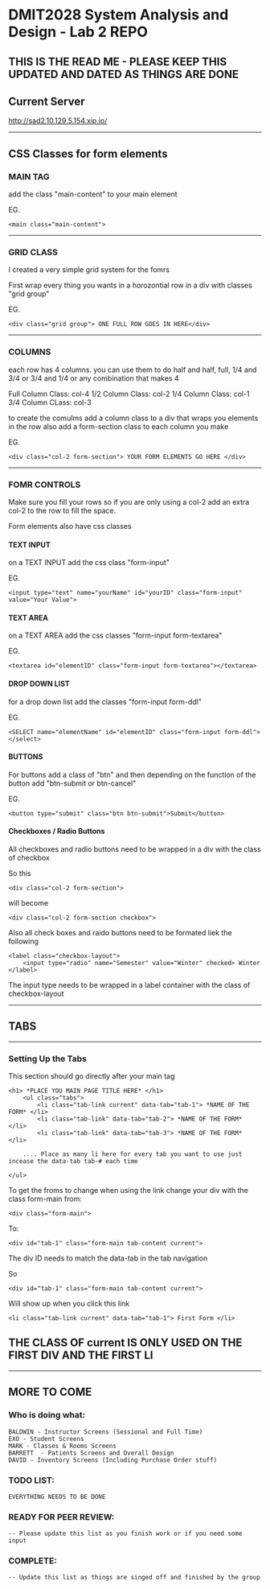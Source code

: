 # DMIT2028 System Analysis and Design - Lab 2 REPO

## THIS IS THE READ ME - PLEASE KEEP THIS UPDATED AND DATED AS THINGS ARE DONE

## Current Server
http://sad2.10.129.5.154.xip.io/

---

## CSS Classes for form elements

### MAIN TAG
add the class "main-content" to your main element

EG.

	<main class="main-content">

---

###  GRID CLASS

I created a very simple grid system for the fomrs

First wrap every thing you wants in a horozontial row in a div with classes "grid group"

EG.

	<div class="grid group"> ONE FULL ROW GOES IN HERE</div>

---

### COLUMNS
each row has 4 columns. you can use them to do half and half, full, 1/4 and 3/4 or 3/4 and 1/4 or any combination that makes 4

Full Column Class: col-4
1/2 Column Class: col-2
1/4 Column Class: col-1
3/4 Column CLass: col-3

to create the comulms add a column class to a div that wraps you elements in the row
also add a form-section class to each column you make

EG.

	<div class="col-2 form-section"> YOUR FORM ELEMENTS GO HERE </div>

---

### FOMR CONTROLS

Make sure you fill your rows so if you are only using a col-2 add an extra col-2 to the row to fill the space.

Form elements also have css classes

#### TEXT INPUT

on a TEXT INPUT add the css class "form-input"

EG.

	<input type="text" name="yourName" id="yourID" class="form-input" value="Your Value">


#### TEXT AREA

on a TEXT AREA add the css classes "form-input form-textarea"

EG.

	<textarea id="elementID" class="form-input form-textarea"></textarea>


#### DROP DOWN LIST

for a drop down list add the classes "form-input form-ddl"

EG.

	<SELECT name="elementName" id="elementID" class="form-input form-ddl"> </select>

#### BUTTONS

For buttons add a class of "btn" and then depending on the function of the button add "btn-submit or btn-cancel"

EG.

	<button type="submit" class="btn btn-submit">Submit</button>


#### Checkboxes / Radio Buttons

All checkboxes and radio buttons need to be wrapped in a div with the class of checkbox

So this

	<div class="col-2 form-section">

will become

	<div class="col-2 form-section checkbox">

Also all check boxes and raido buttons need to be formated liek the following

	<label class="checkbox-layout">
		<input type="radio" name="Semester" value="Winter" checked> Winter
	</label>

The input type needs to be wrapped in a label container with the class of checkbox-layout

---

## TABS
---

### Setting Up the Tabs

This section should go directly after your main tag 

	<h1> *PLACE YOU MAIN PAGE TITLE HERE* </h1>
		<ul class="tabs">
			<li class="tab-link current" data-tab="tab-1"> *NAME OF THE FORM* </li>
			<li class="tab-link" data-tab="tab-2"> *NAME OF THE FORM* </li>
			<li class="tab-link" data-tab="tab-3"> *NAME OF THE FORM* </li>

		.... Place as many li here for every tab you want to use just incease the data-tab tab-# each time

	</ul>	
	
To get the froms to change when using the link change your div with the class form-main from:

	<div class="form-main">

To:

	<div id="tab-1" class="form-main tab-content current">	

The div ID needs to match the data-tab in the tab navigation

So 

	<div id="tab-1" class="form-main tab-content current">	

Will show up when you click this link 

	<li class="tab-link current" data-tab="tab-1"> First Form </li>

## THE CLASS OF current IS ONLY USED ON THE FIRST DIV AND THE FIRST LI 

---

## MORE TO COME

### Who is doing what:

	BALDWIN - Instructor Screens (Sessional and Full Time)
	EXO - Student Screens
	MARK - Classes & Rooms Screens
	BARRETT  - Patients Screens and Overall Design
	DAVID - Inventory Screens (Including Purchase Order stuff)


### TODO LIST:
	EVERYTHING NEEDS TO BE DONE




### READY FOR PEER REVIEW:
	-- Please update this list as you finish work or if you need some input


### COMPLETE:
	-- Update this list as things are singed off and finished by the group